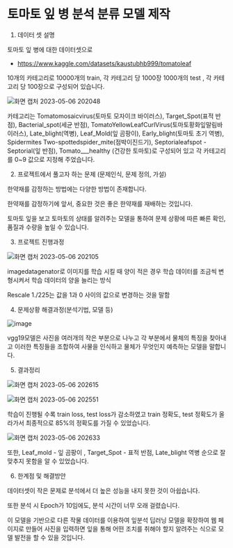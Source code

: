 # 토마토 잎 병 분석 분류 모델 제작

1. 데이터 셋 설명  

토마토 잎 병에 대한 데이터셋으로
- https://www.kaggle.com/datasets/kaustubhb999/tomatoleaf

10개의 카테고리로 10000개의 train, 각 카테고리 당 1000장
1000개의 test , 각 카테고리 당 100장으로 구성되어 있습니다. 

![화면 캡처 2023-05-06 202048](https://user-images.githubusercontent.com/102473586/236621203-c252d99c-659c-432e-b28c-5f0e45fe33f1.jpg)

카테고리는 Tomatomosaicvirus(토마토 모자이크 바이러스), Target_Spot(표적 반점),  Bacterial_spot(세균 반점), TomatoYellowLeafCurlVirus(토마토황화잎말림바이러스),
Late_blight(역병), Leaf_Mold(잎 곰팡이), Early_blight(토마토 초기 역병), Spidermites Two-spottedspider_mite(점박이진드기), Septorialeafspot - Septorial(잎 반점), Tomato___healthy (건강한 토마토)로 구성되어 있고 각 카테고리를 0~9 값으로 지정해 주었습니다. 

2. 프로젝트에서 풀고자 하는 문제 (문제인식, 문제 정의, 가설)

한약재를 감정하는 방법에는 다양한 방법이 존재합니다.  

한약재를 감정하기에 앞서, 중요한 것은 좋은 한약재를 재배하는 것입니다. 

토마토 잎을 보고 토마토의 상태를 알려주는 모델을 통하여 문제 상황에 따른 빠른 확인, 품질과 수량을 높일 수 있습니다. 

3. 프로젝트 진행과정 

![화면 캡처 2023-05-06 202105](https://user-images.githubusercontent.com/102473586/236621189-b0aa897d-8123-4512-b554-eaf06e738ad4.jpg)

 imagedatagenator로 이미지를 학습 시킬 때 양이 적은 경우 학습 데이터를 조금씩 변형시켜서 학습 데이터의 양을 늘리는 방식

Rescale 1./225는 값을 1과 0 사이의 값으로 변경하는 것을 말함 

4. 문제상황 해결과정(분석기법, 모델 등)

![image](https://user-images.githubusercontent.com/102473586/236621234-a6f84602-85c8-4826-82f5-e94366f54fd3.png)

vgg19모델은 사진을 여러개의 작은 부분으로 나누고 각 부분에서 물체의 특징을 찾아내고 이러한 특징들을 조합하여 사물을 인식하고 물체가 무엇인지 예측하는 모델을 말합니다.  

5. 결과정리 

![화면 캡처 2023-05-06 202615](https://user-images.githubusercontent.com/102473586/236621301-58d4b19b-7e81-49c2-b2fd-f7b2edfe3d61.jpg)

![화면 캡처 2023-05-06 202551](https://user-images.githubusercontent.com/102473586/236621299-edb81880-df2b-4303-9b33-2b7abc365409.jpg)

학습이 진행될 수록 train loss, test loss가 감소하였고 train 정확도, test 정확도가 올라가서 최종적으로 85%의 정확도를 가질 수 있었습니다. 

![화면 캡처 2023-05-06 202633](https://user-images.githubusercontent.com/102473586/236621311-5f40482e-157d-4ae2-8153-1243f2174b1b.jpg)

또한,  Leaf_mold - 잎 곰팡이 ,  Target_Spot - 표적 반점, Late_blight 역병 순으로 잘 맞추지 못함을 알 수 있었습니다.  

6. 한계점 및 해결방안 

데이터셋이 작은 문제로 분석에서 더 높은 성능을 내지 못한 것이 아쉽습니다.

또한 분석 시 Epoch가 10임에도, 분석 시간이 너무 오래 걸렸습니다.

이 모델을 기반으로 다른 작물 데이터를 이용하여 잎분석 딥러닝 모델을 확장하여 웹 페이지로 만들어 사진을 입력하면 잎을 통해 어떤 조치를 취해야 할지 알려주는 식으로 모델 발전을 할 수 있을 것입니다.
